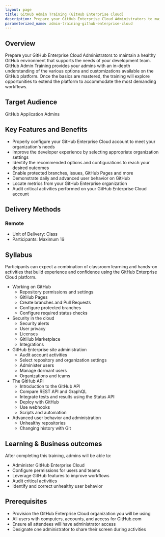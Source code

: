 ```yaml
---
layout: page
title: GitHub Admin Training (GitHub Enterprise Cloud)
description: Prepare your GitHub Enterprise Cloud Administrators to maintain a healthy GitHub environment that supports the needs of your development team.
parameterized_name: admin-training-github-enterprise-cloud
---
```


## Overview

Prepare your GitHub Enterprise Cloud Administrators to maintain a healthy GitHub environment that supports the needs of your development team. GitHub Admin Training provides your admins with an in-depth understanding of the various options and customizations available on the GitHub platform. Once the basics are mastered, the training will explore opportunities to extend the platform to accommodate the most demanding workflows.

## Target Audience

GitHub Application Admins

## Key Features and Benefits

- Properly configure your GitHub Enterprise Cloud account to meet your organization's needs
- Improve the developer experience by selecting appropriate organization settings
- Identify the recommended options and configurations to reach your desired outcomes
- Enable protected branches, issues, GitHub Pages and more
- Demonstrate daily and advanced user behavior on GitHub
- Locate metrics from your GitHub Enterprise organization
- Audit critical activities performed on your GitHub Enterprise Cloud account

## Delivery Methods

### Remote

- Unit of Delivery: Class
- Participants: Maximum 16

## Syllabus

Participants can expect a combination of classroom learning and hands-on activities that build experience and confidence using the GitHub Enterprise Cloud platform.

- Working on GitHub
  - Repository permissions and settings
  - GitHub Pages
  - Create branches and Pull Requests
  - Configure protected branches
  - Configure required status checks
- Security in the cloud
  - Security alerts
  - User privacy
  - Licenses
  - GitHub Marketplace
  - Integrations
- GitHub Enterprise site administration
  - Audit account activities
  - Select repository and organization settings
  - Administer users
  - Manage dormant users
  - Organizations and teams
- The GitHub API
  - Introduction to the GitHub API
  - Compare REST API and GraphQL
  - Integrate tests and results using the Status API
  - Deploy with GitHub
  - Use webhooks
  - Scripts and automation
- Advanced user behavior and administration
  - Unhealthy repositories
  - Changing history with Git

## Learning & Business outcomes

After completing this training, admins will be able to:

- Administer GitHub Enterprise Cloud
- Configure permissions for users and teams
- Leverage GitHub features to improve workflows
- Audit critical activities
- Identify and correct unhealthy user behavior

## Prerequisites

- Provision the GitHub Enterprise Cloud organization you will be using
- All users with computers, accounts, and access for GitHub.com
- Ensure all attendees will have administrator access
- Designate one administrator to share their screen during activities
